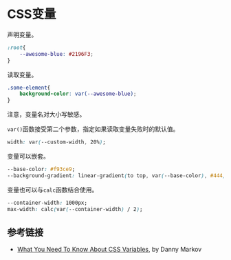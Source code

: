 # CSS变量

声明变量。

```css
:root{
    --awesome-blue: #2196F3;
}
```

读取变量。

```css
.some-element{
    background-color: var(--awesome-blue);
}
```

注意，变量名对大小写敏感。

`var()`函数接受第二个参数，指定如果读取变量失败时的默认值。

```css
width: var(--custom-width, 20%);
```

变量可以嵌套。

```css
--base-color: #f93ce9;
--background-gradient: linear-gradient(to top, var(--base-color), #444);
```

变量也可以与`calc`函数结合使用。

```css
--container-width: 1000px;
max-width: calc(var(--container-width) / 2);
```

## 参考链接

- [What You Need To Know About CSS Variables](http://tutorialzine.com/2016/03/what-you-need-to-know-about-css-variables/), by Danny Markov

